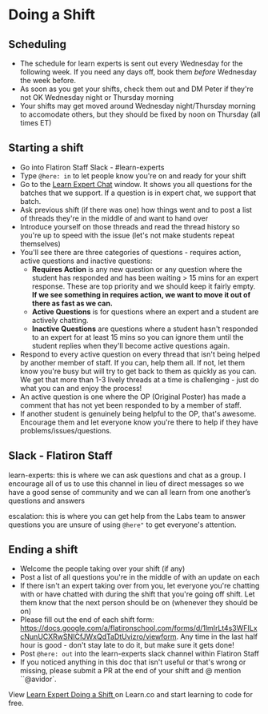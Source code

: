 # Doing a Shift 


## Scheduling

- The schedule for learn experts is sent out every Wednesday for the following week. If you need any days off, book them *before* Wednesday the week before.
- As soon as you get your shifts, check them out and DM Peter if they're not OK Wednesday night or Thursday morning
- Your shifts may get moved around Wednesday night/Thursday morning to accomodate others, but they should be fixed by noon on Thursday (all times ET)


## Starting a shift

- Go into Flatiron Staff Slack - #learn-experts
- Type `@here: in` to let people know you're on and ready for your shift
- Go to the [Learn Expert Chat](https://learn.co/expert-chat) window. It shows you all questions for the batches that we support. If a question is in expert chat, we support that batch. 
- Ask previous shift (if there was one) how things went and to post a list of threads they're in the middle of and want to hand over
- Introduce yourself on those threads and read the thread history so you're up to speed with the issue (let's not make students repeat themselves)
- You'll see there are three categories of questions - requires action, active questions and inactive questions:
  - **Requires Action** is any new question or any question where the student has responded and has been waiting > 15 mins for an expert response. These are top priority and we should keep it fairly empty. **If we see something in requires action, we want to move it out of there as fast as we can.**
  - **Active Questions** is for questions where an expert and a student are actively chatting.
  - **Inactive Questions** are questions where a student hasn't responded to an expert for at least 15 mins so you can ignore them until the student replies when they'll become active questions again.
- Respond to every active question on every thread that isn't being helped by another member of staff. If you can, help them all. If not, let them know you're busy but will try to get back to them as quickly as you can. We get that more than 1-3 lively threads at a time is challenging - just do what you can and enjoy the process!
- An active question is one where the OP (Original Poster) has made a comment that has not yet been responded to by a member of staff.
- If another student is genuinely being helpful to the OP, that's awesome. Encourage them and let everyone know you're there to help if they have problems/issues/questions.

## Slack - Flatiron Staff

learn-experts: this is where we can ask questions and chat as a group. I encourage all of us to
use this channel in lieu of direct messages so we have a good sense of community and we can all learn from one another’s questions and answers

escalation: this is where you can get help from the Labs team to answer questions you are unsure of using `@here"` to get everyone's attention. 

## Ending a shift

- Welcome the people taking over your shift (if any)
- Post a list of all questions you're in the middle of with an update on each
- If there isn't an expert taking over from you, let everyone you're chatting with or have chatted with during the shift that you're going off shift. Let them know that the next person should be on (whenever they should be on)
- Please fill out the end of each shift form: https://docs.google.com/a/flatironschool.com/forms/d/1lmIrLt4s3WFILxcNunUCXRwSNICfJWxQdTaDtUvizro/viewform. Any time in the last half hour is good - don't stay late to do it, but make sure it gets done!
- Post `@here: out` into the learn-experts slack channel within Flatiron Staff
- If you noticed anything in this doc that isn't useful or that's wrong or missing, please submit a PR at the end of your shift and @ mention ``@avidor`.

<p class='util--hide'>View <a href='https://learn.co/lessons/learn-expert-doing-a-shift'>Learn Expert Doing a Shift </a> on Learn.co and start learning to code for free.</p>
